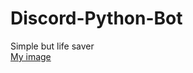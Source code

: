 # Discord-Python-Bot
Simple but life saver<br>
[My image](https://github.com/Cangozler/Discord-Python-Bot/blob/main/imgs/cmds.png)

